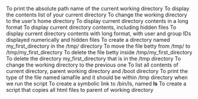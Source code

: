 To print the absolute path name of the current working directory
To display the contents list of your current directory
To change the working directory to the user’s home directory
To display current directory contents in a long format
To display current directory contents, including hidden files
To display current directory contents with long format, with user and group IDs displayed numerically and hidden files
To create a directory named my_first_directory in the /tmp/ directory
To move the file betty from /tmp/ to /tmp/my_first_directory
To delete the file betty inside /tmp/my_first_directory
To delete the directory my_first_directory that is in the /tmp directory
To change the working directory to the previous one
To list all contents of current directory, parent working directory and /boot directory
To print the type of the file named iamafile and it should be within /tmp directory when we run the script
To create a symbolic link to /bin/ls, named __ls__
To create a script that copies all html files to parent of working directory